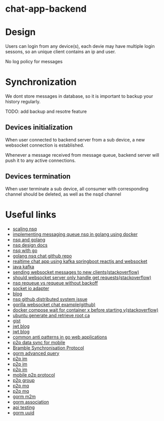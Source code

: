 # chat-app-backend

# Design

Users can login from any device(s), each devie may have multiple login sessons, so an unique client contains an ip and user.

No log policy for messages

# Synchronization

We dont store messages in database, so it is important to backup your history regularly.

TODO: add backup and resotre feature

## Devices initialization

When user connected to backend server from a sub device, a new websocket connection is established.

Whenever a message received from message queue, backend server will push it to any active connections.

## Devices termination

When user terminate a sub device, all consumer with corresponding channel should be deleted, as well as the nsqd channel

# Useful links
- [scaling nsq](https://segment.com/blog/scaling-nsq/)
- [implementing messaging queue nsq in golang using docker](https://levelup.gitconnected.com/implementing-messaging-queue-nsq-in-golang-using-docker-99b402293b12)
- [nsq and golang](http://txt.fliglio.com/2020/09/nsq-and-golang/)
- [nsq design docs](https://nsq.io/overview/design.html)
- [nsq with go](https://medium.com/@jawadahmadd/nsq-with-go-77ca1b69c4ec)
- [golang nsq chat github repo](https://github.com/manhtai/golang-nsq-chat)
- [realtime chat app using kafka springboot reactjs and websocket](https://dev.to/subhransu/realtime-chat-app-using-kafka-springboot-reactjs-and-websockets-lc)
- [java kafka](https://developer.okta.com/blog/2019/11/19/java-kafka)
- [sending websocket messages to new clients(stackoverflow)](https://stackoverflow.com/questions/65857152/sending-websocket-messages-to-new-clients)
- [should websocket server only handle get requests(stackoverflow)](https://stackoverflow.com/questions/50386211/should-websocket-server-only-handle-get-requests)
- [nsq requeue vs requeue without backoff](https://www.jajaldoang.com/post/nsq-requeue-vs-requeue-without-backoff/)
- [socket io adapter](https://socket.io/docs/v4/adapter/)
- [blog](https://chowdera.com/2021/05/20210501191844563l.html)
- [nsq github distributed system issue](https://github.com/nsqio/nsq/issues/980)
- [gorilla websocket chat example(github)](https://github.com/gorilla/websocket/tree/master/examples/chat)
- [docker compose wait for container x before starting y(stackoverflow)](https://stackoverflow.com/questions/31746182/docker-compose-wait-for-container-x-before-starting-y)
- [ubuntu generate and retrieve root ca](https://ubuntu.com/server/docs/security-trust-store)
- [gist](https://gist.github.com/rorycl/d300f3ab942fd79e6cc1f37db0c6260f)
- [jwt blog](https://mkjwk.org/)
- [jwt blog](https://docs.authlib.org/en/latest/specs/rfc8037.html)
- [common anti patterns in go web applications](https://threedots.tech/post/common-anti-patterns-in-go-web-applications/)
- [p2p data sync for mobile](https://vac.dev/p2p-data-sync-for-mobile)
- [Bramble Synchronisation Protocol](https://code.briarproject.org/briar/briar-spec/blob/master/protocols/BSP.md)
- [gorm advanced query](https://gorm.io/docs/advanced_query.html)
- [p2p im](https://our.status.im/status-launches-private-peer-to-peer-messaging-protocol/)
- [p2p im](https://shazzle.com/articles/what-is-peer-to-peer-p2p-messaging/)
- [p2p im](https://github.com/erenulas/p2p-chat)
- [mobile p2p protocol](https://www.quora.com/Is-there-a-simple-P2P-protocol-for-mobile-Apps)
- [p2p group](https://ieeexplore.ieee.org/document/1698602)
- [p2p mq](https://hevodata.com/learn/message-queues/#point)
- [p2p mq](https://www.oreilly.com/library/view/java-message-service/9780596802264/ch04.html)
- [gorm m2m](https://github.com/go-gorm/gorm/issues/3462)
- [gorm association](https://gorm.io/docs/associations.html#Association-Mode)
- [api testing](https://semaphoreci.com/community/tutorials/building-and-testing-a-rest-api-in-go-with-gorilla-mux-and-postgresql)
- [gorm uuid](https://medium.com/@the.hasham.ali/how-to-use-uuid-key-type-with-gorm-cc00d4ec7100)